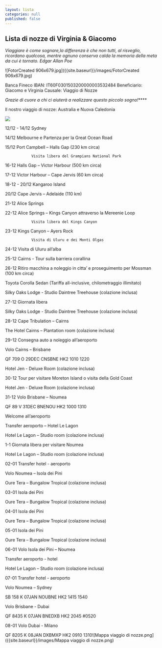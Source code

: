 ```yaml
---
layout: lista
categories: null
published: false
---
```


## Lista di nozze di Virginia & Giacomo


_Viaggiare è come sognare,la differenza è che non tutti, al risveglio, ricordano qualcosa, mentre ognuno conserva calda la memoria della meta da cui è tornato. Edgar Allan Poe_


![FotorCreated 906x679.jpg]({{site.baseurl}}/images/FotorCreated 906x679.jpg)


Banca Fineco 
IBAN: IT60F0301503200000003532484 
Beneficiario: Giacomo e Virginia
Causale: Viaggio di Nozze


_Grazie di cuore a chi ci aiuterà a realizzare questo piccolo sogno!_****


Il nostro viaggio di nozze: Australia e Nuova Caledonia

![]({{site.baseurl}}/images/Mappa%20viaggio%20di%20nozze.png)




12/12 - 14/12 	Sydney

14/12 			Melbourne e Partenza per la Great Ocean Road

15/12 			Port Campbell – Halls Gap (230 km circa) 

				Visita libera del Grampians National Park

16-12 			Halls Gap – Victor Harbour  (500 km circa) 

17-12 			Victor Harbour – Cape Jervis (60 km circa)

18-12 - 20/12	Kangaroo Island

20/12			Cape Jervis – Adelaide (110 km)

21-12 			Alice Springs  

22-12 			Alice Springs – Kings Canyon attraverso la Mereenie Loop 

				Visita libera del Kings Canyon 

23-12 			Kings Canyon – Ayers Rock  

				Visita di Uluru e dei Monti Olgas 

24-12 			Visita di Uluru all’alba 

25-12 			Cairns - Tour sulla barriera corallina  

26-12 Ritiro macchina a noleggio in citta’ e proseguimento per Mossman (100 km circa)

Toyota Corolla Sedan (Tariffa all-inclusive, chilometraggio illimitato)

Silky Oaks Lodge - Studio Daintree Treehouse (colazione inclusa)

27-12 Giornata libera 

Silky Oaks Lodge - Studio Daintree Treehouse (colazione inclusa)

28-12 Cape Tribulation – Cairns 

The Hotel Cairns – Plantation room (colazione inclusa)

29-12 Consegna auto a noleggio all’aeroporto

Volo Cairns – Brisbane 

QF  709 O  29DEC CNSBNE HK2  1010   1220 

Hotel Jen - Deluxe Room (colazione inclusa)

30-12 Tour per visitare Moreton Island o visita della Gold Coast 

Hotel Jen - Deluxe Room (colazione inclusa)

31-12 Volo Brisbane – Noumea 

QF   89 V  31DEC BNENOU HK2  1000   1310 

Welcome all’aeroporto 

Transfer aeroporto – Hotel Le Lagon 

Hotel Le Lagon – Studio room (colazione inclusa) 

1-1 Giornata libera per visitare Noumea

Hotel Le Lagon – Studio room (colazione inclusa) 

02-01 Transfer hotel - aeroporto

Volo Noumea – Isola dei Pini 

Oure Tera – Bungalow Tropical (colazione inclusa)

03-01 Isola dei Pini 

Oure Tera – Bungalow Tropical (colazione inclusa)

04-01 Isola dei Pini 

Oure Tera – Bungalow Tropical (colazione inclusa)

05-01 Isola dei Pini 

Oure Tera – Bungalow Tropical (colazione inclusa)

06-01 Volo Isola dei Pini – Noumea

Transfer aeroporto - hotel

Hotel Le Lagon – Studio room (colazione inclusa) 

07-01 Transfer hotel - aeroporto

Volo Noumea – Sydney

SB  158 K  07JAN NOUBNE HK2  1415   1540 

Volo Brisbane - Dubai 

QF 8435 K  07JAN BNEDXB HK2  2045  #0520

08-01 Volo Dubai - Milano 

QF 8205 K  08JAN DXBMXP HK2  0910   1310![Mappa viaggio di nozze.png]({{site.baseurl}}/images/Mappa viaggio di nozze.png)



